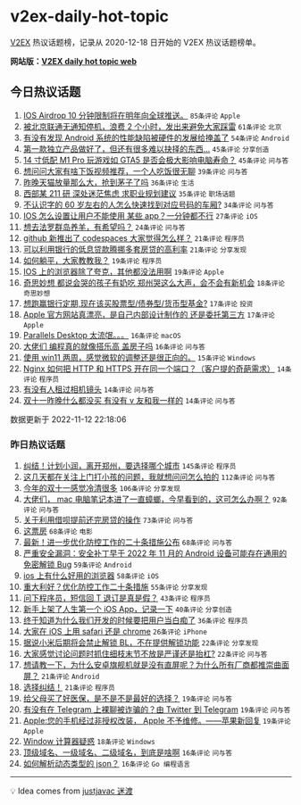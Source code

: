 # v2ex-daily-hot-topic

[V2EX](https://www.v2ex.com/) 热议话题榜，记录从 2020-12-18 日开始的 V2EX 热议话题榜单。

**网站版：[V2EX daily hot topic web](https://boojack.github.io/v2ex-daily-hot-topic-web/)**

## 今日热议话题

<!-- TODAY BEGIN -->

1. [IOS Airdrop 10 分钟限制将在明年向全球推送。](https://www.v2ex.com/t/894644) `85条评论` `Apple`
1. [被北京联通无通知停机，浪费 2 个小时，发出来避免大家踩雷](https://www.v2ex.com/t/894669) `61条评论` `北京`
1. [有没有发现 Android 系统的性能缺陷被硬件的发展给掩盖了](https://www.v2ex.com/t/894703) `54条评论` `Android`
1. [第一款独立产品做好了，但还有很多难以抉择的东西...](https://www.v2ex.com/t/894668) `45条评论` `分享创造`
1. [14 寸低配 M1 Pro 玩游戏如 GTA5 是否会极大影响电脑寿命？](https://www.v2ex.com/t/894674) `45条评论` `问与答`
1. [想问问大家有啥下饭视频推荐，一个人吃饭很无聊](https://www.v2ex.com/t/894738) `39条评论` `问与答`
1. [昨晚天猫放量那么大，抢到茅子了吗](https://www.v2ex.com/t/894646) `36条评论` `生活`
1. [西部某 211 研 深处迷茫焦虑 求职业规划建议](https://www.v2ex.com/t/894726) `35条评论` `职场话题`
1. [不认识字的 60 岁左右的人怎么快速找到对应号码的车厢?](https://www.v2ex.com/t/894654) `34条评论` `问与答`
1. [IOS 怎么设置让用户不能使用 某些 app？一分钟都不行](https://www.v2ex.com/t/894709) `27条评论` `iOS`
1. [想去法罗群岛养羊，有希望吗？](https://www.v2ex.com/t/894692) `24条评论` `问与答`
1. [github 新推出了 codespaces 大家觉得怎么样？](https://www.v2ex.com/t/894706) `21条评论` `程序员`
1. [可以利用银行的低息贷款腾挪多套房贷的高利率](https://www.v2ex.com/t/894683) `21条评论` `分享发现`
1. [如何躺平，大家教教我？](https://www.v2ex.com/t/894769) `19条评论` `程序员`
1. [IOS 上的浏览器除了夸克，其他都没法用啊](https://www.v2ex.com/t/894725) `19条评论` `Apple`
1. [奇思妙想 都说会哭的孩子有奶吃 郑州哭这么大声，会不会有新机会](https://www.v2ex.com/t/894643) `18条评论` `奇思妙想`
1. [想跑赢银行定期,现在该买股票型/债券型/货币型基金?](https://www.v2ex.com/t/894717) `17条评论` `投资`
1. [Apple 官方网站真漂亮，是自己内部设计制作的 还是委托第三方](https://www.v2ex.com/t/894652) `17条评论` `Apple`
1. [Parallels Desktop 太流氓。。。](https://www.v2ex.com/t/894750) `16条评论` `macOS`
1. [大佬们 编程真的就像搭乐高 盖房子吗](https://www.v2ex.com/t/894695) `16条评论` `问与答`
1. [使用 win11 两周，感觉微软的调整还是很正向的。](https://www.v2ex.com/t/894708) `15条评论` `Windows`
1. [Nginx 如何把 HTTP 和 HTTPS 开在同一个端口？（客户提的奇葩需求）](https://www.v2ex.com/t/894781) `14条评论` `程序员`
1. [有没有人租过相机镜头](https://www.v2ex.com/t/894742) `14条评论` `问与答`
1. [双十一昨晚什么都没买 有没有 v 友和我一样的](https://www.v2ex.com/t/894655) `14条评论` `问与答`

数据更新于 2022-11-12 22:18:06

<!-- TODAY END -->

### 昨日热议话题

<!-- YESTERDAY BEGIN -->

1. [纠结！计划小润，离开郑州，要选择哪个城市](https://www.v2ex.com/t/894413) `145条评论` `程序员`
1. [这几天都在关注上门打小孩的问题，我就想问问怎么拍的](https://www.v2ex.com/t/894334) `112条评论` `问与答`
1. [今年的双十一感觉冷清很多](https://www.v2ex.com/t/894339) `106条评论` `分享发现`
1. [大佬们， mac 电脑笔记本进了一直蟑螂，今早看到的，这可怎么办啊？](https://www.v2ex.com/t/894331) `92条评论` `问与答`
1. [关于利用借呗提前还完房贷的操作](https://www.v2ex.com/t/894456) `73条评论` `问与答`
1. [这票房](https://www.v2ex.com/t/894352) `68条评论` `电影`
1. [最新！进一步优化防控工作的二十条措施公布](https://www.v2ex.com/t/894482) `68条评论` `问与答`
1. [严重安全漏洞：安全补丁早于 2022 年 11 月的 Android 设备可能存在通用的免密解锁 Bug](https://www.v2ex.com/t/894437) `59条评论` `Android`
1. [ios 上有什么好用的浏览器](https://www.v2ex.com/t/894325) `58条评论` `iOS`
1. [重大利好？优化防控工作二十条措施](https://www.v2ex.com/t/894486) `55条评论` `分享发现`
1. [问下程序员，短信回 T 退订是真是假？](https://www.v2ex.com/t/894572) `43条评论` `程序员`
1. [新手上架了人生第一个 iOS App，记录一下](https://www.v2ex.com/t/894389) `40条评论` `分享创造`
1. [终于知道为什么我们开发的时候要把用户当白痴了](https://www.v2ex.com/t/894527) `36条评论` `程序员`
1. [大家在 iOS 上用 safari 还是 chrome](https://www.v2ex.com/t/894567) `26条评论` `iPhone`
1. [据说小米后期将会禁止解锁 BL，不在提供解锁功能](https://www.v2ex.com/t/894581) `22条评论` `分享发现`
1. [大家感觉讨论问题时抓住细枝末节不放是严谨还是抬杠?](https://www.v2ex.com/t/894416) `22条评论` `问与答`
1. [想请教一下，为什么安卓旗舰机就是没有直屏呢？为什么所有厂商都推崇曲面屏？](https://www.v2ex.com/t/894425) `21条评论` `Android`
1. [选择纠结！](https://www.v2ex.com/t/894390) `21条评论` `程序员`
1. [给父母买了好医保，是不是不是最好的选择？](https://www.v2ex.com/t/894534) `19条评论` `问与答`
1. [有没有在 Telegram 上裸聊被诈骗的？由 Twitter 到 Telegram](https://www.v2ex.com/t/894501) `19条评论` `问与答`
1. [Apple:您的手机经过非授权改装， Apple 不予维修。——苹果新回复](https://www.v2ex.com/t/894488) `19条评论` `Apple`
1. [Window 计算器疑惑](https://www.v2ex.com/t/894432) `18条评论` `Windows`
1. [顶级域名、一级域名、二级域名，到底是啥啊](https://www.v2ex.com/t/894589) `16条评论` `问与答`
1. [如何解析动态类型的 json？](https://www.v2ex.com/t/894502) `16条评论` `Go 编程语言`

<!-- YESTERDAY END -->

---

💡 Idea comes from [justjavac 迷渡](https://github.com/justjavac/)
